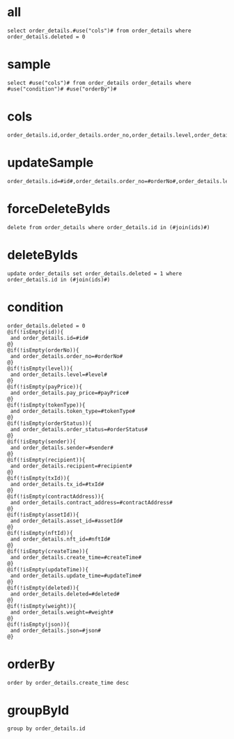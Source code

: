 
all
===
    select order_details.#use("cols")# from order_details where order_details.deleted = 0

sample
===
	select #use("cols")# from order_details order_details where  #use("condition")# #use("orderBy")#

cols
===
	order_details.id,order_details.order_no,order_details.level,order_details.pay_price,order_details.token_type,order_details.order_status,order_details.sender,order_details.recipient,order_details.tx_id,order_details.contract_address,order_details.asset_id,order_details.nft_id,order_details.create_time,order_details.update_time,order_details.deleted,order_details.weight,order_details.json
updateSample
===
	order_details.id=#id#,order_details.order_no=#orderNo#,order_details.level=#level#,order_details.pay_price=#payPrice#,order_details.token_type=#tokenType#,order_details.order_status=#orderStatus#,order_details.sender=#sender#,order_details.recipient=#recipient#,order_details.tx_id=#txId#,order_details.contract_address=#contractAddress#,order_details.asset_id=#assetId#,order_details.nft_id=#nftId#,order_details.create_time=#createTime#,order_details.update_time=#updateTime#,order_details.deleted=#deleted#,order_details.weight=#weight#,order_details.json=#json#
forceDeleteByIds
===
    delete from order_details where order_details.id in (#join(ids)#)

deleteByIds
===
    update order_details set order_details.deleted = 1 where order_details.id in (#join(ids)#)

condition
===
    order_details.deleted = 0
	@if(!isEmpty(id)){
	 and order_details.id=#id#
	@}
	@if(!isEmpty(orderNo)){
	 and order_details.order_no=#orderNo#
	@}
	@if(!isEmpty(level)){
	 and order_details.level=#level#
	@}
	@if(!isEmpty(payPrice)){
	 and order_details.pay_price=#payPrice#
	@}
	@if(!isEmpty(tokenType)){
	 and order_details.token_type=#tokenType#
	@}
	@if(!isEmpty(orderStatus)){
	 and order_details.order_status=#orderStatus#
	@}
	@if(!isEmpty(sender)){
	 and order_details.sender=#sender#
	@}
	@if(!isEmpty(recipient)){
	 and order_details.recipient=#recipient#
	@}
	@if(!isEmpty(txId)){
	 and order_details.tx_id=#txId#
	@}
	@if(!isEmpty(contractAddress)){
	 and order_details.contract_address=#contractAddress#
	@}
	@if(!isEmpty(assetId)){
	 and order_details.asset_id=#assetId#
	@}
	@if(!isEmpty(nftId)){
	 and order_details.nft_id=#nftId#
	@}
	@if(!isEmpty(createTime)){
	 and order_details.create_time=#createTime#
	@}
	@if(!isEmpty(updateTime)){
	 and order_details.update_time=#updateTime#
	@}
	@if(!isEmpty(deleted)){
	 and order_details.deleted=#deleted#
	@}
	@if(!isEmpty(weight)){
	 and order_details.weight=#weight#
	@}
	@if(!isEmpty(json)){
	 and order_details.json=#json#
	@}

orderBy
===
	order by order_details.create_time desc

groupById
===
    group by order_details.id
